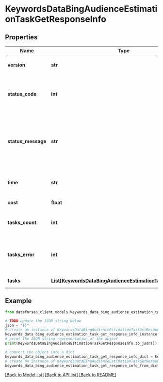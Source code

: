 # KeywordsDataBingAudienceEstimationTaskGetResponseInfo


## Properties

Name | Type | Description | Notes
------------ | ------------- | ------------- | -------------
**version** | **str** | the current version of the API | [optional] 
**status_code** | **int** | general status code you can find the full list of the response codes here | [optional] 
**status_message** | **str** | general informational message you can find the full list of general informational messages here | [optional] 
**time** | **str** | total execution time, seconds | [optional] 
**cost** | **float** | total tasks cost, USD | [optional] 
**tasks_count** | **int** | the number of tasks in the tasks array | [optional] 
**tasks_error** | **int** | the number of tasks in the tasks array returned with an error | [optional] 
**tasks** | [**List[KeywordsDataBingAudienceEstimationTaskGetTaskInfo]**](KeywordsDataBingAudienceEstimationTaskGetTaskInfo.md) | array of tasks | [optional] 

## Example

```python
from dataforseo_client.models.keywords_data_bing_audience_estimation_task_get_response_info import KeywordsDataBingAudienceEstimationTaskGetResponseInfo

# TODO update the JSON string below
json = "{}"
# create an instance of KeywordsDataBingAudienceEstimationTaskGetResponseInfo from a JSON string
keywords_data_bing_audience_estimation_task_get_response_info_instance = KeywordsDataBingAudienceEstimationTaskGetResponseInfo.from_json(json)
# print the JSON string representation of the object
print(KeywordsDataBingAudienceEstimationTaskGetResponseInfo.to_json())

# convert the object into a dict
keywords_data_bing_audience_estimation_task_get_response_info_dict = keywords_data_bing_audience_estimation_task_get_response_info_instance.to_dict()
# create an instance of KeywordsDataBingAudienceEstimationTaskGetResponseInfo from a dict
keywords_data_bing_audience_estimation_task_get_response_info_from_dict = KeywordsDataBingAudienceEstimationTaskGetResponseInfo.from_dict(keywords_data_bing_audience_estimation_task_get_response_info_dict)
```
[[Back to Model list]](../README.md#documentation-for-models) [[Back to API list]](../README.md#documentation-for-api-endpoints) [[Back to README]](../README.md)


